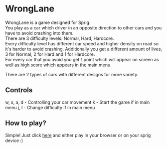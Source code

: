 
# WrongLane

WrongLane is a game designed for Sprig.  
You play as a car which driver in an opposite direction to other cars and you have to avoid crashing into them.  
There are 3 difficulty levels: Normal, Hard, Hardcore.  
Every difficulty level has different car speed and higher density on road so it's harder to avoid crashing. Additionally you get a different amount of lives, 3 for Normal, 2 for Hard and 1 for Hardcore.  
For every car that you avoid you get 1 point which will appear on screen as well as high score which appears in the main menu.  

There are 2 types of cars with different designs for more variety.

## Controls

w, s, a, d - Controlling your car movement
k - Start the game if in main menu
j, l - Change difficulty if in main menu

## How to play?

Simple! Just click [here](https://sprig.hackclub.com/gallery/WrongLane) and either play in your browser or on your sprig device :)
